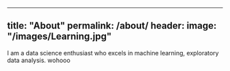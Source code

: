 ---
title: "About"
permalink: /about/
header:
  image: "/images/Learning.jpg"
----
I am a data science enthusiast who excels in machine learning, exploratory data analysis.
wohooo
